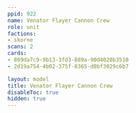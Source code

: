 ```yaml
---
ppid: 922
name: Venator Flayer Cannon Crew
role: unit
factions:
- skorne
scans: 2
cards:
- 869da7c9-9b13-3fd3-889a-90d4020b3510
- 2d19a754-4b02-375f-8365-d0bf3029c6b7

layout: model
title: Venator Flayer Cannon Crew
disableToc: true
hidden: true
---
```

